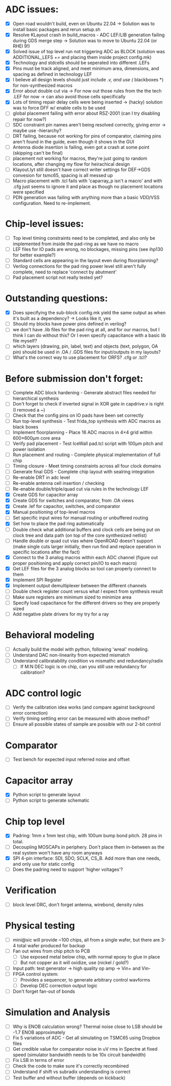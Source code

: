 # ADC issues:
- [x] Open road wouldn't build, even on Ubuntu 22.04 -> Solution was to install basic packages and rerun setup.sh
- [x] Resolve KLayout crash in build_macros - ADC LEF/LIB generation failing during GDS merge step -> Solution was to move to Ubuntu 22.04 (or RHEl 9!)
- [x] Solved issue of top level run not triggering ADC as BLOCK (solution was ADDITIONAL_LEFS += and placing them inside project config.mk)
- [x] Technology and stdcells should be seperated into different .LEFs
- [x] Pins must be track aligned, and meet minimum area, dimensions, and spacing as defined in technology LEF
- [x] I believe all design levels should just include *.v, and use (* blackboxes *) for non-synthesized macros
- [x] Error about double cut via -> For now out those rules from the the tech .LEF for now -> can also avoid those cells specifically
- [x] Lots of timing repair delay cells were being inserted -> (hacky) solution was to force DFF w/ enable cells to be used
- [ ] global placement failing with error about RSZ-2001 (can I try disabling repair for now?)
- [ ] SDC constraint pin names aren't being resolved correctly, giving error -> maybe use -hierarchy?
- [ ] DRT failing, because not working for pins of comparator, claiming pins aren't found in the guide, even though it shows in the GUI
- [ ] Antenna diode insertion is failing, even got a crash at some point (skipping can't be final)
- [ ] placement not working for macros, they're just going to random locations, after changing my flow for heirachical design
- [ ] Klayout.lyt still doesn't have correct writer settings for DEF->GDS convesion for tsmc65, spacing is all messed up
- [ ] Macro placement with .tcl fails with 'caparray_p isn't a macro' and with .cfg just seems to ignore it and place as though no placement locations were specified
- [ ] PDN generation was failing with anything more than a basic VDD/VSS configuration. Need to re-implement.

# Chip-level issues:
- [ ] Top level timing constraints need to be completed, and also only be implemented from inside the pad-ring as we have no macro
- [ ] LEF files for IO pads are wrong, no blockages, missing pins (see ihp130 for better example?)
- [ ] Standard cells are appearing in the layout even during floorplanning?
- [ ] Verilog connections for the pad ring power level still aren't fully complete, need to replace 'connect by abutment'
- [ ] Pad placement script not really tested yet?

# Outstanding questions:
- [x] Does specifying the sub-block config.mk yield the same output as when it's built as a dependency? -> Looks like it, yes
- [ ] Should my blocks have power pins defined in verilog?
- [ ] we don't have .lib files for the pad ring at all, and for our macros, but I think I can do without this? Or I even specify capacitance with a basic lib file myself?
- [ ] which layers (drawing, pin, label, text) and objects (text, polygon, OA pin) should be used in .OA / .GDS files for input/outputs in my layouts?
- [ ] What's the correct way to use placement for ORFS? .cfg or .tcl?

# Before submission don't forget:
- [ ] Complete ADC block hardening - Generate abstract files needed for hierarchical synthesis
- [ ] Don't forget to check if inverted signal in XOR gate in capdrive.v is right (I removed a ~)
- [ ] Check that the config pins on IO pads have been set correctly
- [ ] Run top-level synthesis - Test frida_top synthesis with ADC macros as black boxes
- [ ] Implement floorplanning - Place 16 ADC macros in 4×4 grid within 600×600μm core area
- [ ] Verify pad placement - Test IceWall pad.tcl script with 100μm pitch and power isolation
- [ ] Run placement and routing - Complete physical implementation of full chip
- [ ] Timing closure - Meet timing constraints across all four clock domains
- [ ] Generate final GDS - Complete chip layout with sealring integration
- [ ] Re-enable DRT in adc level
- [ ] Re-enable antenna cell insertion / checking
- [ ] Re-enable double/triple/quad cut via rules in the technology LEF
- [x] Create GDS for capacitor array
- [x] Create GDS for switches and comparator, from .OA views
- [x] Create .lef for capacitor, switches, and comparator
- [x] Manual positioning of top-level macros
- [ ] Set specific input wires for manual routing or unbuffered routing
- [x] Set how to place the pad ring automatically
- [ ] Double check what additional buffers and clock cells are being put on clock tree and data path (on top of the core synthesized netlist)
- [ ] Handle double or quad cut vias where OpenROAD doesn't support (make single cuts larger initially, then run find and replace operation in specific locations after the fact)
- [x] Connect to the 3 analog macros within each ADC channel (figure out proper positioning and apply correct pin/IO to each macro)
- [x] Get LEF files for the 3 analog blocks so tool can properly connect to them
- [x] Implement SPI Register
- [x] Implement output demultiplexer between the different channels
- [ ] Double check register count versus what I expect from synthesis result
- [ ] Make sure registers are minimum sized to minimize area
- [ ] Specify load capacitance for the different drivers so they are properly sized
- [ ] Add negative plate drivers for my try for a ray

# Behavioral modeling
- [ ] Actually build the model with python, following 'wreal' modeling.
- [ ] Understand DAC non-linearity from expected mismatch
- [ ] Understand calibratability condition vs mismathc and redundancy/radix
  - [ ] If M:N DEC logic is on chip, can you still use redundancy for calibration?
  
# ADC control logic
- [ ] Verify the calibration idea works (and compare against background error correction)
- [ ] Verify timing settling error can be measured with above method?
- [ ] Ensure all possible states of sample are possible with our 2-bit control

# Comparator
- [ ] Test bench for expected input referred noise and offset

# Capacitor array
- [x] Python script to generate layout
- [ ] Python script to generate schematic 

# Chip top level
- [x] Padring: 1mm x 1mm test chip, with 100um bump bond pitch. 28 pins in total.
- [ ] Decoupling MOSCAPs in periphery. Don't place them in-between as the real system won't have any room anyways
- [x] SPI 4-pin interface: SDI, SDO, SCLK, CS_B. Add more than one needs, and only use for static config
- [ ] Does the padring need to support 'higher voltages'?

# Verification
- [ ] block level DRC, don't forget antenna, wirebond, density rules

# Physical testing
- [ ] mini@sic will provide ~100 chips, all from a single wafer, but there are 3-4 total wafer produced for backup
- [ ] Fan out wires from chip pitch to PCB
  - [ ] Use exposed metal below chip, with normal epoxy to glue in place
  - [ ] But not copper as it will oxidize, use (nickel / gold?)
- [ ] Input path: test generator -> high quality op amp -> Vin+ and Vin-
- [ ] FPGA control system:
  - [ ] Provides a sequencer, to generate arbitrary control wavforms
  - [ ] Develop DEC correction output logic
- [ ] Don't forget fan-out of bonds

# Simulation and Analysis
- [ ] Why is ENOB calculation wrong? Thermal noise close to LSB should be -1.7 ENOB approximately
- [ ] Fix 5 variations of ADC - Get all simulating on TSMC65 using Dropbox files
- [ ] Get credible value for comparator noise in uV rms in Spectre at fixed speed (simulator bandwidth needs to be 10x circuit bandwidth)
- [ ] Fix LSB in terms of error
- [ ] Check the code to make sure it's correctly recombined
- [ ] Understand if shift vs subradix understanding is correct
- [ ] Test buffer and without buffer (depends on kickback)
